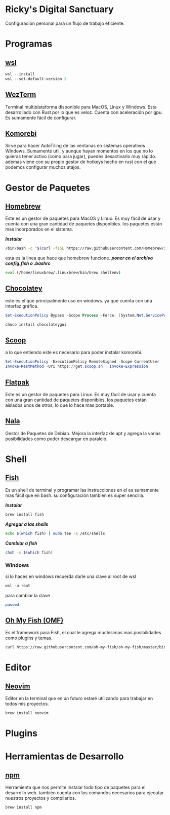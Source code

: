 # Ricky's Digital Sanctuary

Configuración personal para un flujo de trabajo eficiente.

# Programas

## [wsl](https://learn.microsoft.com/es-es/windows/wsl/install)

```powershell
wsl --install
wsl --set-default-version 2
```

## [WezTerm](https://wezfurlong.org/wezterm/index.html)

Terminal multiplataforma disponible para MacOS, Linux y Windows.
Esta desarrollado con Rust por lo que es veloz.
Cuenta con aceleración por gpu.
Es sumamente fácil de configurar.

## [Komorebi](https://github.com/LGUG2Z/komorebi)

Sirve para hacer AutoTiling de las ventanas en sistemas operativos Windows.
Sumamente util, y aunque hayan momentos en los que no lo quieras tener activo (como para jugar), puedes desactivarlo muy rápido.
ademas viene con su propio gestor de hotkeys hecho en rust con el que podemos configurar muchos atajos.

# Gestor de Paquetes

## [Homebrew](https://brew.sh)

Este es un gestor de paquetes para MacOS y Linux.
Es muy fácil de usar y cuenta con una gran cantidad de paquetes disponibles.
los paquetes están mas incorporados en el sistema.

***Instalar***

```bash
/bin/bash -c "$(curl -fsSL https://raw.githubusercontent.com/Homebrew/install/HEAD/install.sh)"
```

esta es la linea que hace que homebrew funcione.
***poner en el archivo config.fish o .bashrc***

```bash
eval (/home/linuxbrew/.linuxbrew/bin/brew shellenv)
```

## [Chocolatey](https://chocolatey.org)

este es el que principalmente uso en windows.
ya que cuenta con una interfaz gráfica.

```powershell
Set-ExecutionPolicy Bypass -Scope Process -Force; [System.Net.ServicePointManager]::SecurityProtocol = [System.Net.ServicePointManager]::SecurityProtocol -bor 3072; iex ((New-Object System.Net.WebClient).DownloadString('https://community.chocolatey.org/install.ps1'))
```

```powershell
choco install chocolateygui
```

## [Scoop](https://scoop.sh)

a lo que entiendo este es necesario para poder instalar komorebi.

```powershell
Set-ExecutionPolicy -ExecutionPolicy RemoteSigned -Scope CurrentUser
Invoke-RestMethod -Uri https://get.scoop.sh | Invoke-Expression
```

## [Flatpak](https://flatpak.org)

Este es un gestor de paquetes para Linux.
Es muy fácil de usar y cuenta con una gran cantidad de paquetes disponibles.
los paquetes están aislados unos de otros, lo que lo hace mas portable.

## [Nala](https://github.com/volitank/nala)

Gestor de Paquetes de Debian.
Mejora la interfaz de apt y agrega la varias posibilidades como poder descargar en paralelo.

# Shell

## [Fish](https://fishshell.com)

Es un shell de terminal y programar las instrucciones en el es sumamente mas fácil que en bash.
su configuración también es super sencilla.

***Instalar***

```bash
brew install fish
```

***Agregar a las shells***

```bash 
echo $(which fish) | sudo tee -a /etc/shells
```

***Cambiar a fish***

```bash 
chsh -s $(which fish)
```

### Windows
si lo haces en windows recuerda darle una clave al root de wsl

```powershell
wsl -u root
```

para cambiar la clave

```bash
passwd
```

## [Oh My Fish (OMF)](https://github.com/oh-my-fish/oh-my-fish?tab=readme-ov-file#installation)

Es el framework para Fish, el cual le agrega muchísimas mas posibilidades como plugins y temas.

```bash
curl https://raw.githubusercontent.com/oh-my-fish/oh-my-fish/master/bin/install | fish
```

# Editor

## [Neovim](https://neovim.io)

Editor en la terminal que en un futuro estaré utilizando para trabajar en todos mis proyectos.

```bash
brew install neovim
```

# Plugins

# Herramientas de Desarrollo

## [npm](https://www.npmjs.com)

Herramienta que nos permite instalar todo tipo de paquetes para el desarrollo web.
también cuenta con los comandos necesarios para ejecutar nuestros proyectos y compilarlos.

```bash
brew install npm
```
